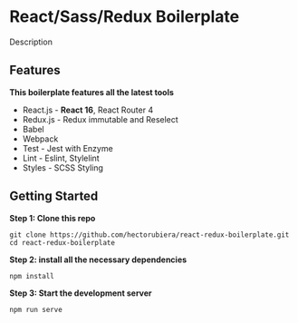 # React/Sass/Redux Boilerplate

Description

## Features

**This boilerplate features all the latest tools**

-   React.js - **React 16**, React Router 4
-   Redux.js - Redux immutable and Reselect
-   Babel
-   Webpack
-   Test - Jest with Enzyme
-   Lint - Eslint, Stylelint
-   Styles - SCSS Styling

## Getting Started

**Step 1: Clone this repo**

```
git clone https://github.com/hectorubiera/react-redux-boilerplate.git
cd react-redux-boilerplate
```

**Step 2: install all the necessary dependencies**

```
npm install
```

**Step 3: Start the development server**

```
npm run serve
```
